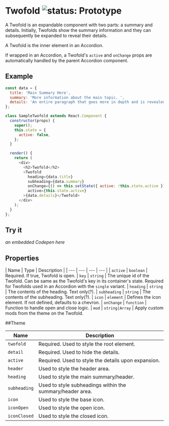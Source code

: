 # Twofold ![status: Prototype](https://img.shields.io/badge/status-prototype-orange.svg)

A Twofold is an expandable component with two parts: a summary and details. Initially, Twofolds show the summary information and they can subsequently be expanded to reveal their details.

A Twofold is the inner element in an Accordion.

If wrapped in an Accordion, a Twofold's `active` and `onChange` props are automatically handled by the parent Accordion component.

## Example

```javascript
const data = {
  title: 'Main Summary Here',
  summary: 'More information about the main topic. ',
  details: 'An entire paragraph that goes more in depth and is revealed when the Twofold is opened. The header is always visible but the details expand only when the header bar is clicked. You can choose your own icon to indicate that there are more details, but the default icon is a chevron. You can use the default n.io theme or customize the theme to your liking with the class modules listed in the theme object.',
};

class SampleTwofold extends React.Component {
  constructor(props) {
    super();
    this.state = {
      active: false,
    };
  }

  render() {
    return (
      <div>
        <h2>Twofold</h2>
        <Twofold
          heading={data.title}
          subheading={data.summary}
          onChange={() => this.setState({ active: !this.state.active })}
          active={this.state.active}
        >{data.details}</Twofold>
      </div>
    );
  }
};
```

## Try it
_an embedded Codepen here_

## Properties

| Name | Type | Description |
| --- | --- | --- | --- |
| `active` | `boolean` | Required. If true, Twofold is open.
| `key` | `string` | The unique id of the Twofold. Can be same as the Twofold's key in its container's state. Required for Twofolds used in an Accordion with the `single` variant.
| `heading` | `string` | The contents of the heading. Text only(?).
| `subheading` | `string` | The contents of the subheading. Text only(?).
| `icon` | `element` | Defines the icon element. If not defined, defaults to a chevron.
| `onChange` | `function` | Function to handle open and close logic.
| `mod` | <code>string&#124;Array<string></code> | Apply custom mods from the theme on the Twofold.

##Theme

| Name | Description |
| ---  | ----------- |
| `twofold` | Required. Used to style the root element. |
| `detail` | Required. Used to hide the details.|
| `active` | Required. Used to style the details upon expansion.|
| `header` | Used to style the header area. |
| `heading` | Used to style the main summary/header. |
| `subheading` | Used to style subheadings within the summary/header area.|
| `icon` | Used to style the base icon.|
| `iconOpen` | Used to style the open icon.|
| `iconClosed` | Used to style the closed icon.|
